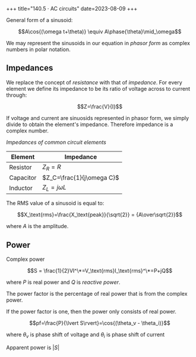 +++
title="140.5 · AC circuits"
date=2023-08-09
+++

General form of a sinusoid:

$$A\cos{(\omega t+\theta)} \equiv A\phase{\theta}\mid_\omega$$

We may represent the sinusoids in our equation in _phasor form_ as complex
numbers in polar notation.

## Impedances

We replace the concept of _resistance_ with that of _impedance_. For every
element we define its impedance to be its ratio of voltage across to current
through:

$$Z=\frac{V}{I}$$

If voltage and current are sinuosids represented in phasor form, we simply
divide to obtain the element's impedance. Therefore impedance is a complex
number.

_Impedances of common circuit elements_

|Element|Impedance|
|---|---|
|Resistor|$Z_R = R$|
|Capacitor|$Z_C=\frac{1}{j\omega C}$|
|Inductor|$Z_L=j\omega L$|

The RMS value of a sinusoid is equal to:

$$X_\text{rms}=\frac{X_\text{peak}}{\sqrt{2}} = {A\over\sqrt{2}}$$

where $A$ is the amplitude.

## Power

Complex power

$$S = \frac{1}{2}VI^\*=V_\text{rms}I_\text{rms}^\*=P+jQ$$

where $P$ is real power and $Q$ is _reactive power_.

The power factor is the percentage of real power that is from the complex power.

If the power factor is one, then the power only consists of real power.

$$pf=\frac{P}{\lvert S\rvert}=\cos{(\theta_v - \theta_i)}$$

where $\theta_v$ is phase shift of voltage and $\theta_i$ is phase shift of
current

Apparent power is $\lvert S\rvert$

